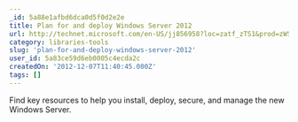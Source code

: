 ```yaml
---
_id: 5a88e1afbd6dca0d5f0d2e2e
title: Plan for and deploy Windows Server 2012
url: http://technet.microsoft.com/en-US/jj856958?loc=zatf_zTS1&prod=zWS&tech=zCL_zvirt&prog=zOTprog&type=zpage&media=zOTmedia
category: libraries-tools
slug: 'plan-for-and-deploy-windows-server-2012'
user_id: 5a83ce59d6eb0005c4ecda2c
createdOn: '2012-12-07T11:40:45.000Z'
tags: []
---
```


Find key resources to help you install, deploy, secure, and manage the new Windows Server.
